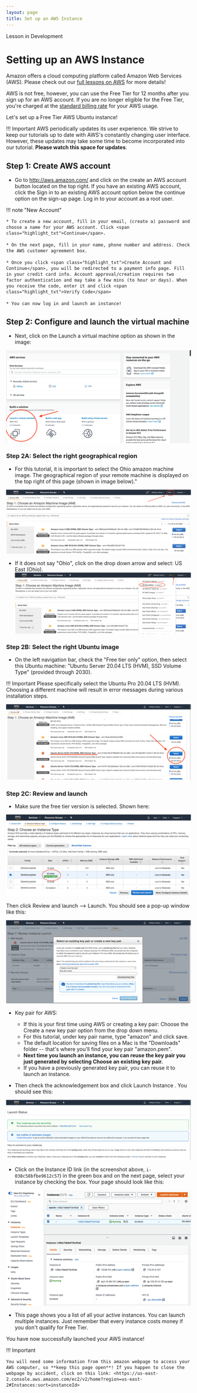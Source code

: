 ```yaml
---
layout: page
title: Set up an AWS Instance
---
```


<div class="banner"><span class="banner-text">Lesson in Development</span></div>

Setting up an AWS Instance
==========================

Amazon offers a cloud computing platform called Amazon Web Services (AWS). Please check out our [full lessons on AWS](../../Cloud-Platforms/Introduction_to_Amazon_Web_Services/introtoaws1.md) for more details!

AWS is not free, however, you can use the Free Tier for 12 months after you sign up for an AWS account. If you are no longer eligible for the Free Tier, you're charged at the [standard billing rate](https://docs.aws.amazon.com/awsaccountbilling/latest/aboutv2/free-tier-eligibility.html) for your AWS usage.

Let's set up a Free Tier AWS Ubuntu instance!

!!! Important
    AWS periodically updates its user experience. We strive to keep our tutorials up to date with AWS's constantly changing user interface. However, these updates may take some time to become incorporated into our tutorial. **Please watch this space for updates**.

## Step 1: Create AWS account

* Go to <http://aws.amazon.com/> and click on the <span class="highlight_txt">create an AWS account</span> button located on the top right. If you have an existing AWS account, click the <span class="highlight_txt">Sign in to an existing AWS account</span> option below the <span class="highlight_txt">continue</span> option on the sign-up page. Log in to your account as a root user.

!!! note "New Account"

    * To create a new account, fill in your email, (create a) password and choose a name for your AWS account. Click <span class="highlight_txt">Continue</span>.

    * On the next page, fill in your name, phone number and address. Check the AWS customer agreement box.

    * Once you click <span class="highlight_txt">Create Account and Continue</span>, you will be redirected to a payment info page. Fill in your credit card info. Account approval/creation requires two factor authentication and may take a few mins (to hour or days). When you receive the code, enter it and click <span class="highlight_txt">Verify Code</span>

    * You can now log in and launch an instance!


## Step 2: Configure and launch the virtual machine

* Next, click on the <span class="highlight_txt">Launch a virtual machine</span> option as shown in the image:

![](./images-gwas/GWAS_General_Launch.png "Launch virtual machine")

### Step 2A: Select the right geographical region

* For this tutorial, it is important to select the <span class="highlight_txt">Ohio</span> amazon machine image. The geographical region of your remote machine is displayed on the top right of this page (shown in image below)."

![](./images-gwas/GWAS_General_aws_ohio.png "Machine location Ohio")



* If it does not say "Ohio", click on the drop down arrow and select: <span class="highlight_txt">US East (Ohio)</span>.
![](./images-gwas/GWAS_General_aws_ohio_selection.png "Machine location dropdown menu")

### Step 2B: Select the right Ubuntu image

* On the left navigation bar, check the "Free tier only" option, then select this Ubuntu machine: "Ubuntu Server 20.04 LTS (HVM), SSD Volume Type" (provided through 2030).

!!! Important
    Please specifically select the Ubuntu Pro 20.04 LTS (HVM). Choosing a different machine will result in error messages during various installation steps.

![](./images-gwas/GWAS_General_Ubuntu.png "Ubuntu machine")

### Step 2C: Review and launch

* Make sure the free tier version is selected. Shown here:

![](./images-gwas/GWAS_General_AWS_Free_Tier.png "t2micro instance type")


Then click <span class="highlight_txt">Review and launch</span> --> <span class="highlight_txt">Launch</span>. You should see a pop-up window like this:

![](./images-gwas/GWAS_General_KeyPair.png "AWS key pair")

* Key pair for AWS:

    - If this is your first time using AWS or creating a key pair: Choose the <span class="highlight_txt">Create a new key pair</span> option from the drop down menu.
    - For this tutorial, under key pair name, type "amazon" and click <span class="highlight_txt">save</span>.
    - The default location for saving files on a Mac is the "Downloads" folder -- that's where you'll find your key pair "amazon.pem".
    - **Next time you launch an instance, you can reuse the key pair you just generated by selecting <span class="highlight_txt">Choose an existing key pair</span>.**
    - If you have a previously generated key pair, you can reuse it to launch an instance.

* Then check the acknowledgement box and click <span class="highlight_txt">Launch Instance</span> . You should see this:

![](./images-gwas/GWAS_General_launching.png "Launch status page")

* Click on the Instance ID link (in the screenshot above, `i-038c58bfbe9612c57`) in the green box and on the next page, select your instance by checking the box. Your page should look like this:

![](./images-gwas/GWAS_General_aws_instances_list.png "Instance dashboard")


* This page shows you a list of all your active instances. You can launch multiple instances. Just remember that every instance costs money if you don't qualify for Free Tier.

You have now successfully launched your AWS instance!

!!! Important

    You will need some information from this amazon webpage to access your AWS computer, so **keep this page open**! If you happen to close the webpage by accident, click on this link: <https://us-east-2.console.aws.amazon.com/ec2/v2/home?region=us-east-2#Instances:sort=instanceId>
